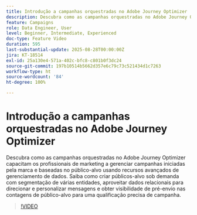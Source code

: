 ```yaml
---
title: Introdução a campanhas orquestradas no Adobe Journey Optimizer
description: Descubra como as campanhas orquestradas no Adobe Journey Optimizer capacitam os profissionais de marketing a gerenciar campanhas iniciadas pela marca e baseadas no público-alvo usando recursos avançados de gerenciamento de dados.
feature: Campaigns
role: Data Engineer, User
level: Beginner, Intermediate, Experienced
doc-type: Feature Video
duration: 595
last-substantial-update: 2025-08-28T00:00:00Z
jira: KT-18514
exl-id: 25a130e4-571a-402c-bfc8-c801b0f3dc24
source-git-commit: 197b10514b5662d357e6c79c73c521434d1c7263
workflow-type: ht
source-wordcount: '84'
ht-degree: 100%

---
```


# Introdução a campanhas orquestradas no Adobe Journey Optimizer

Descubra como as campanhas orquestradas no Adobe Journey Optimizer capacitam os profissionais de marketing a gerenciar campanhas iniciadas pela marca e baseadas no público-alvo usando recursos avançados de gerenciamento de dados. Saiba como criar públicos-alvo sob demanda com segmentação de várias entidades, aproveitar dados relacionais para direcionar e personalizar mensagens e obter visibilidade de pré-envio nas contagens de público-alvo para uma qualificação precisa de campanha.

>[!VIDEO](https://video.tv.adobe.com/v/3471538/?learn=on&enablevpops)
